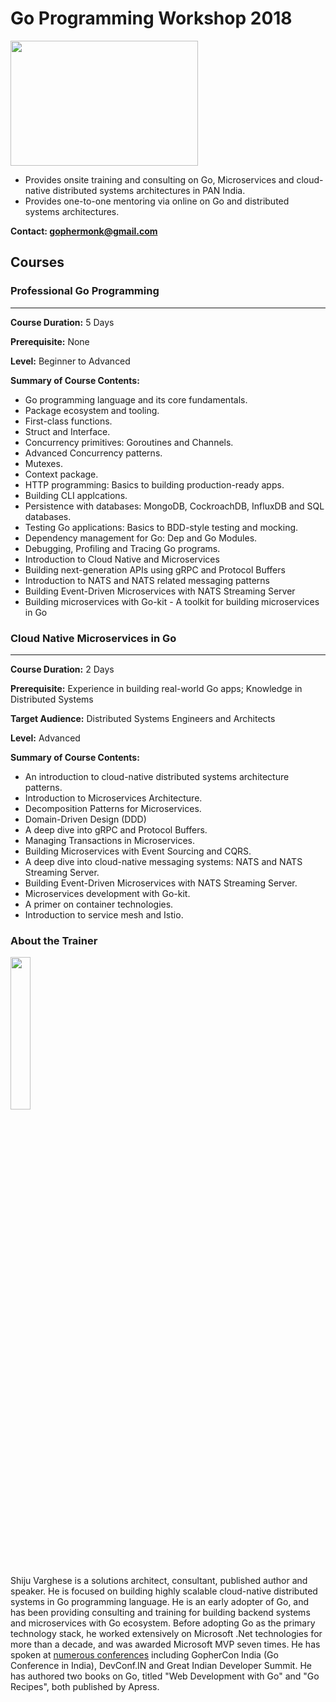 # Go Programming Workshop 2018
<a href="(https://medium.com/@shijuvar"><img src="https://github.com/shijuvar/gokit/blob/master/img/go_logo.png" align="center" height="200" width="300" ></a>

* Provides onsite training and consulting on Go, Microservices and cloud-native distributed systems architectures in PAN India.
* Provides one-to-one mentoring via online on Go and distributed systems architectures.

**Contact: gophermonk@gmail.com**  


## Courses
### Professional Go Programming 
-------------------------------
**Course Duration:**  5 Days 

**Prerequisite:**  None

**Level:** Beginner to Advanced 

**Summary of Course Contents:** 
*	Go programming language and its core fundamentals.
* Package ecosystem and tooling.
*	First-class functions.
*	Struct and Interface.
*	Concurrency primitives: Goroutines and Channels.
*	Advanced Concurrency patterns.
* Mutexes.
* Context package.
* HTTP programming: Basics to building production-ready apps.
* Building CLI applcations.
*	Persistence with databases: MongoDB, CockroachDB, InfluxDB and SQL databases.
*	Testing Go applications: Basics to BDD-style testing and mocking.
* Dependency management for Go: Dep and Go Modules.
* Debugging, Profiling and Tracing Go programs. 
*	Introduction to Cloud Native and Microservices
* Building next-generation APIs using gRPC and Protocol Buffers
* Introduction to NATS and NATS related messaging patterns
* Building Event-Driven Microservices with NATS Streaming Server
* Building microservices with Go-kit - A toolkit for building microservices in Go 


### Cloud Native Microservices in Go
--------------------------------------------------------
**Course Duration:**  2 Days 

**Prerequisite:**  Experience in building real-world Go apps; Knowledge in Distributed Systems 

**Target Audience:** Distributed Systems Engineers and Architects

**Level:** Advanced 

**Summary of Course Contents:**  
* An introduction to cloud-native distributed systems architecture patterns.
* Introduction to Microservices Architecture.
* Decomposition Patterns for Microservices. 
* Domain-Driven Design (DDD)
* A deep dive into gRPC and Protocol Buffers.
* Managing Transactions in Microservices.
* Building Microservices with Event Sourcing and CQRS. 
* A deep dive into cloud-native messaging systems: NATS and NATS Streaming Server. 
* Building Event-Driven Microservices with NATS Streaming Server.
* Microservices development with Go-kit.
*	A primer on container technologies.
*	Introduction to service mesh and Istio.


### About the Trainer
<a href="(https://medium.com/@shijuvar"><img src="https://avatars0.githubusercontent.com/u/1546448" height="25%" width="25%"></a> 

Shiju Varghese is a solutions architect, consultant, published author and speaker. He is focused on building highly scalable cloud-native distributed systems in Go programming language. He is an early adopter of Go, and has been providing consulting and training for building backend systems and microservices with Go ecosystem. Before adopting Go as the primary technology stack, he worked extensively on Microsoft .Net technologies for more than a decade, and was awarded Microsoft MVP seven times. He has spoken at [numerous conferences](https://github.com/shijuvar/trainings-talks/blob/master/README.md) including GopherCon India (Go Conference in India), DevConf.IN and Great Indian Developer Summit. He has authored two books on Go, titled "Web Development with Go" and "Go Recipes", both published by Apress.
